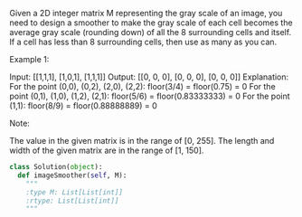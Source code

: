 Given a 2D integer matrix M representing the gray scale of an image, you need to design a smoother to make the gray scale of each cell becomes the average gray scale (rounding down) of all the 8 surrounding cells and itself.  If a cell has less than 8 surrounding cells, then use as many as you can.

Example 1:

Input:
[[1,1,1],
 [1,0,1],
 [1,1,1]]
Output:
[[0, 0, 0],
 [0, 0, 0],
 [0, 0, 0]]
Explanation:
For the point (0,0), (0,2), (2,0), (2,2): floor(3/4) = floor(0.75) = 0
For the point (0,1), (1,0), (1,2), (2,1): floor(5/6) = floor(0.83333333) = 0
For the point (1,1): floor(8/9) = floor(0.88888889) = 0



Note:

The value in the given matrix is in the range of [0, 255].
The length and width of the given matrix are in the range of [1, 150].




```python
class Solution(object):
  def imageSmoother(self, M):
    """
    :type M: List[List[int]]
    :rtype: List[List[int]]
    """
```
